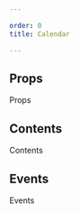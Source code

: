 ```yaml
---

order: 0
title: Calendar

---
```

 
## Props
 
Props
 
## Contents
 
Contents
 
## Events
 
Events
 
